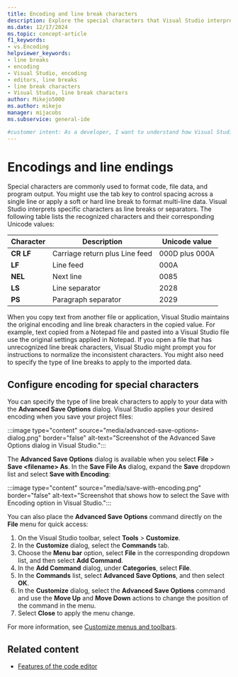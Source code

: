 ```yaml
---
title: Encoding and line break characters
description: Explore the special characters that Visual Studio interprets as line breaks and separators and understand how to configure and maintain your encoding and line break.
ms.date: 12/17/2024
ms.topic: concept-article
f1_keywords:
- vs.Encoding
helpviewer_keywords:
- line breaks
- encoding
- Visual Studio, encoding
- editors, line breaks
- line break characters
- Visual Studio, line break characters
author: Mikejo5000
ms.author: mikejo
manager: mijacobs
ms.subservice: general-ide

#customer intent: As a developer, I want to understand how Visual Studio interprets line breaks and separators so I can ensure my desired encoding and line breaks are maintained.
---
```


# Encodings and line endings

Special characters are commonly used to format code, file data, and program output. You might use the tab key to control spacing across a single line or apply a soft or hard line break to format multi-line data. Visual Studio interprets specific characters as line breaks or separators. The following table lists the recognized characters and their corresponding Unicode values:

| Character | Description | Unicode value |
| --- | --- | --- |
| **CR LF** | Carriage return plus Line feed | 000D plus 000A |
| **LF** | Line feed | 000A | 
| **NEL** | Next line | 0085 |
| **LS** | Line separator | 2028 |
| **PS** | Paragraph separator | 2029 |

When you copy text from another file or application, Visual Studio maintains the original encoding and line break characters in the copied value. For example, text copied from a Notepad file and pasted into a Visual Studio file use the original settings applied in Notepad. If you open a file that has unrecognized line break characters, Visual Studio might prompt you for instructions to normalize the inconsistent characters. You might also need to specify the type of line breaks to apply to the imported data.

## Configure encoding for special characters

You can specify the type of line break characters to apply to your data with the **Advanced Save Options** dialog. Visual Studio applies your desired encoding when you save your project files:

:::image type="content" source="media/advanced-save-options-dialog.png" border="false" alt-text="Screenshot of the Advanced Save Options dialog in Visual Studio.":::

The **Advanced Save Options** dialog is available when you select **File** > **Save \<filename\> As**. In the **Save File As** dialog, expand the **Save** dropdown list and select **Save with Encoding**:

:::image type="content" source="media/save-with-encoding.png" border="false" alt-text="Screenshot that shows how to select the Save with Encoding option in Visual Studio.":::

You can also place the **Advanced Save Options** command directly on the **File** menu for quick access:

1. On the Visual Studio toolbar, select **Tools** > **Customize**.
1. In the **Customize** dialog, select the **Commands** tab.
1. Choose the **Menu bar** option, select **File** in the corresponding dropdown list, and then select **Add Command**. 
1. In the **Add Command** dialog, under **Categories**, select **File**.
1. In the **Commands** list, select **Advanced Save Options**, and then select **OK**.
1. In the **Customize** dialog, select the **Advanced Save Options** command and use the **Move Up** and **Move Down** actions to change the position of the command in the menu.
1. Select **Close** to apply the menu change.

For more information, see [Customize menus and toolbars](./how-to-customize-menus-and-toolbars-in-visual-studio.md#customize-a-menu-or-a-toolbar).

## Related content

- [Features of the code editor](./writing-code-in-the-code-and-text-editor.md)

